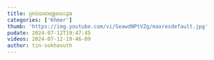 ```yaml
---
title: គ្រាប់បាល់អង្រួនបេះដូង
categories: ['Khmer']
thumb: 'https://img.youtube.com/vi/SeawdNPtVZg/maxresdefault.jpg'
pudate: 2024-07-12T19:47:45
videos: 2024-07-12-19-46-09
author: tin-sokhavuth
---
```

